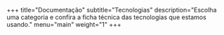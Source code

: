 +++
title="Documentação"
subtitle="Tecnologias"
description="Escolha uma categoria e confira a ficha técnica das tecnologias que estamos usando."
menu="main"
weight="1"
+++
